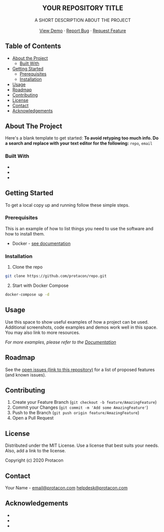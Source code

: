 <div align="center">
  <h2 align="center">YOUR REPOSITORY TITLE</h2>

  <p align="center">
    A SHORT DESCRIPTION ABOUT THE PROJECT
    <br />
    <br />
    <a href="https://github.com/protacon/repo">View Demo</a>
    ·
    <a href="https://github.com/protacon/repo/issues">Report Bug</a>
    ·
    <a href="https://github.com/protacon/repo/issues">Request Feature</a>
  </p>
</div>

## Table of Contents

* [About the Project](#about-the-project)
  * [Built With](#built-with)
* [Getting Started](#getting-started)
  * [Prerequisites](#prerequisites)
  * [Installation](#installation)
* [Usage](#usage)
* [Roadmap](#roadmap)
* [Contributing](#contributing)
* [License](#license)
* [Contact](#contact)
* [Acknowledgements](#acknowledgements)

## About The Project

Here's a blank template to get started:
**To avoid retyping too much info. Do a search and replace with your text editor for the following:**
`repo`, `email`

### Built With

* []()
* []()
* []()

## Getting Started

To get a local copy up and running follow these simple steps.

### Prerequisites

This is an example of how to list things you need to use the software and how to install them.
* Docker - [see documentation](https://docs.docker.com/install/)

### Installation
 
1. Clone the repo
```sh
git clone https://github.com/protacon/repo.git
```
2. Start with Docker Compose
```sh
docker-compose up -d
```

## Usage

Use this space to show useful examples of how a project can be used. Additional screenshots, code examples and demos work well in this space. You may also link to more resources.

_For more examples, please refer to the [Documentation](https://example.com)_

## Roadmap

See the [open issues (link to this repository)](https://github.com/protacon/repo/issues) for a list of proposed features (and known issues).

## Contributing

1. Create your Feature Branch (`git checkout -b feature/AmazingFeature`)
2. Commit your Changes (`git commit -m 'Add some AmazingFeature'`)
3. Push to the Branch (`git push origin feature/AmazingFeature`)
4. Open a Pull Request

## License

Distributed under the MIT License. Use a license that best suits your needs. 
Also, add a link to the license.

Copyright (c) 2020 Protacon

## Contact

Your Name - email@protacon.com
helpdesk@protacon.com

## Acknowledgements

* []()
* []()
* []()
